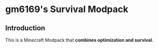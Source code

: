 gm6169's Survival Modpack
====
Introduction
-------
This is a Minecraft Modpack that **combines optimization and survival**.
